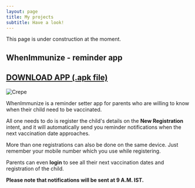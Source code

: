 ```yaml
---
layout: page
title: My projects
subtitle: Have a look!
---
```


This page is under construction at the moment. 

## WhenImmunize - reminder app 
## [DOWNLOAD APP (.apk file)](https://drive.google.com)

![Crepe]("https://static1.squarespace.com/static/5612c70ae4b033aa912eca98/t/5633e1eae4b0e1e1577ccb14/1446240746798/wi-logo.png?format=300w")

WhenImmunize is a reminder setter app for parents who are willing to know when their child need to be vaccinated.

All one needs to do is register the child's details on the **New Registration** intent, and it will automatically send you reminder notifications when the next vaccination date approaches.

More than one registrations can also be done on the same device. Just remember your mobile number which you use while registering.

Parents can even **login** to see all their next vaccination dates and registration of the child.

**Please note that notifications will be sent at 9 A.M. IST.**
